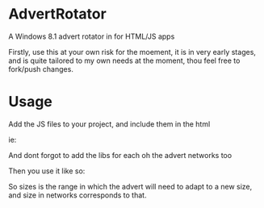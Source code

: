 AdvertRotator
=============

A Windows 8.1 advert rotator in for HTML/JS apps 


Firstly, use this at your own risk for the moement, it is in very early stages, and is quite tailored to my own needs at the moment, thou feel free to fork/push changes.

Usage
=============

Add the JS files to your project, and include them in the html

ie:

<script src="/advertRotator/advertRotator.js"></script>
<script src="/advertRotator/ar-bing.js"></script>
<script src="/advertRotator/ar-adduplex.js"></script>

And dont forgot to add the libs for each oh the advert networks too


Then you use it like so:

<div id="listAdvert" class="advert"
  data-win-control="AdvertRotator.Controls.AdControl"
  data-win-options="{sizes: [ {min: '625', max: '999999'},
                              {min: '500', max: '625'},
                              {min: '0', max: '500'} ],
                    networks: [{type: 'bing', id: '<<id>>', size: ['10053957','10241954', '10241954'] },
                              {type: 'adduplex', id: '<<id>>', size: ['250x250','500x130', '300x250'] }]
                    }"></div>
                    
So sizes is the range in which the advert will need to adapt to a new size, and size in networks corresponds to that.
